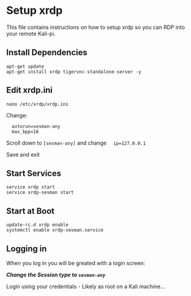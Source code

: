 # Setup xrdp
This file contains instructions on how to setup xrdp so you can RDP into your remote Kali-pi.

## Install Dependencies
```
apt-get update
apt-get install xrdp tigervnc-standalone-server -y
```

## Edit  xrdp.ini
`nano /etc/xrdp/xrdp.ini`

Change:

```
  autorun=sesman-any
  max_bpp=16
```

Scroll down to `[sesman-any]` and change
`  ip=127.0.0.1`

Save and exit

## Start Services
```
service xrdp start
service xrdp-sesman start
```

## Start at Boot
```
update-rc.d xrdp enable
systemctl enable xrdp-sesman.service
```

## Logging in
When you log in you will be greated with a login screen:

***Change the Session type to `sesman-any`***

Login using your credentials - Likely as root on a Kali machine...
